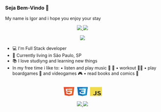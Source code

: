 ### Seja Bem-Vindo 👋
My name is Igor and i hope you enjoy your stay

<div align="center">
  <a href="https://www.linkedin.com/in/igor-campos-ratao/" target="_blank">
    <img src="https://img.shields.io/badge/-LinkedIn-%230077B5?style=for-the-badge&logo=linkedin&logoColor=white" target="_blank">
  </a>

  <a href="https://www.instagram.com/igorubarea/" target="_blank">
    <img src="https://img.shields.io/badge/-Instagram-%23E4405F?style=for-the-badge&logo=instagram&logoColor=white" target="_blank">
  </a>


  <a href = "mailto:igorcamposratao@gmail.com"><img src="https://img.shields.io/badge/-Gmail-%23333?style=for-the-badge&logo=gmail&logoColor=white" target="_blank">
  </a>
 
</div>

- 💻 I'm Full Stack developer
- 📌 Currently living in São Paulo, SP
- 📚 I love studiyng and learning new things
-  In my free time i like to:
• listen and play music 🎵 🎸
• workout 🏋️‍♂️
• play boardgames 🎲 and videogames 🎮
• read books and comics 📖

##
<div  align="center"> 
  <img align="center" alt="HTML" height="30" width="40" src="https://raw.githubusercontent.com/devicons/devicon/master/icons/html5/html5-original.svg">
  <img align="center" alt="CSS" height="30" width="40" src="https://raw.githubusercontent.com/devicons/devicon/master/icons/css3/css3-original.svg">
  <img align="center" alt="java" height="30" width="40" src="https://raw.githubusercontent.com/devicons/devicon/master/icons/javascript/javascript-original.svg">
</div>

<BR>

<div align="center">
  <a href="https://github.com/IgorCamposRatao">
  <img height="160em" src="https://github-readme-stats.vercel.app/api?username=IgorCamposRatao&show_icons=true&theme=dracula&include_all_commits=true&count_private=true"/>
  <img height="160em" src="https://github-readme-stats.vercel.app/api/top-langs/?username=IgorCamposRatao&layout=compact&langs_count=7&theme=dracula"/>
</div>

##
